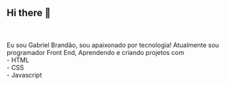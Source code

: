 ## Hi there 👋
<br>
<br>
Eu sou Gabriel Brandão, sou apaixonado por tecnologia! Atualmente sou programador Front End, Aprendendo e criando projetos com 
<br>
- HTML
<br>
- CSS
<br>
- Javascript 
